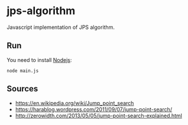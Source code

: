 # jps-algorithm
Javascript implementation of JPS algorithm.

## Run
You need to install [Nodejs](https://nodejs.org/en/):
```
node main.js
```

## Sources
* https://en.wikipedia.org/wiki/Jump_point_search
* https://harablog.wordpress.com/2011/09/07/jump-point-search/
* http://zerowidth.com/2013/05/05/jump-point-search-explained.html

